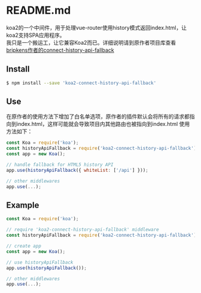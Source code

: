 # README.md

koa2的一个中间件，用于处理vue-router使用history模式返回index.html，让koa2支持SPA应用程序。 \
我只是一个搬运工，让它兼容Koa2而已。详细说明请到原作者项目库查看\
[bripkens作者的connect-history-api-fallback](https://github.com/bripkens/connect-history-api-fallback)

## Install

```bash
$ npm install --save 'koa2-connect-history-api-fallback'
```

## Use
在原作者的使用方法下增加了白名单选项，原作者的插件默认会将所有的请求都指向到index.html，这样可能就会导致项目内其他路由也被指向到index.html
使用方法如下：
``` javascript
const Koa = require('koa');
const historyApiFallback = require('koa2-connect-history-api-fallback');
const app = new Koa();

// handle fallback for HTML5 history API
app.use(historyApiFallback({ whiteList: ['/api'] }));

// other middlewares
app.use(...);
```

## Example
```javascript
const Koa = require('koa');

// require 'koa2-connect-history-api-fallback' middleware
const historyApiFallback = require('koa2-connect-history-api-fallback');

// create app
const app = new Koa();

// use historyApiFallback
app.use(historyApiFallback());

// other middlewares
app.use(...);

```